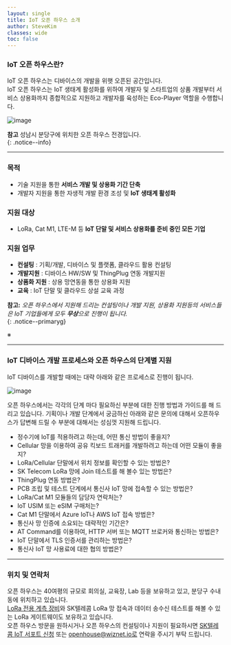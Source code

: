 ```yaml
---
layout: single
title: IoT 오픈 하우스 소개
author: SteveKim
classes: wide
toc: false
---
```


### IoT 오픈 하우스란? 

IoT 오픈 하우스는 디바이스의 개발을 위햇 오픈된 공간입니다.   
IoT 오픈 하우스는 IoT 생태계 활성화를 위하여 개발자 및 스타트업의 상품 개발부터 서비스 상용화까지 종합적으로 지원하고 개발자를 육성하는 Eco-Player 역할을 수행합니다.

![image](https://user-images.githubusercontent.com/2126804/156309322-e62915fb-74c3-4084-9adb-83504f0c987b.png)

**참고** 
성남시 분당구에 위치한 오픈 하우스 전경입니다.     
{: .notice--info}


*****

### 목적
- 기술 지원을 통한 **서비스 개발 및 상용화 기간 단축**   
- 개발자 지원을 통한 자생적 개발 환경 조성 및 **IoT 생태계 활성화**   

### 지원 대상
- LoRa, Cat M1, LTE-M 등 **IoT 단말 및 서비스 상용화를 준비 중인 모든 기업**   

### 지원 업무
- **컨설팅** : 기획/개발, 디바이스 및 플랫폼, 클라우드 활용 컨설팅   
- **개발지원** : 디바이스 HW/SW 및 ThingPlug 연동 개발지원   
- **상품화 지원** : 상용 망연동을 통한 상용화 지원   
- **교육** : IoT 단말 및 클라우드 상설 교육 과정   

**참고:**  *오픈 하우스에서 지원해 드리는 컨설팅이나 개발 지원, 상용화 지원등의 서비스들은 IoT 기업들에게 모두 **무상**으로 진행이 됩니다.*     
{: .notice--primaryg}


※  

*****
### IoT 디바이스 개발 프로세스와 오픈 하우스의 단계별 지원 

IoT 디바이스를 개발할 때에는 대략 아래와 같은 프로세스로 진행이 됩니다. 

![image](https://user-images.githubusercontent.com/2126804/156302881-15a85d51-b455-444b-9d04-82f25274e620.png)

오픈 하우스에서는 각각의 단계 마다 필요하신 부분에 대한 진행 방법과 가이드를 해 드리고 있습니다.
기획이나 개발 단계에서 궁금하신 아래와 같은 문의에 대해서 오픈하우스가 답변해 드릴 수 부분에 대해서는 성심껏 지원해 드립니다.  

- 정수기에 IoT를 적용하려고 하는데, 어떤 통신 방법이 좋을지?   
- Cellular 망을 이용하여 공유 킥보드 트래커를 개발하려고 하는데 어떤 모듈이 좋을지?   
- LoRa/Cellular 단말에서 위치 정보를 확인할 수 있는 방법은?   
- SK Telecom LoRa 망에 Join 테스트를 해 볼수 있는 방법은?   
- ThingPlug 연동 방법은?   
- PCB 조립 및 테스트 단계에서 통신사 IoT 망에 접속할 수 있는 방법은?    
- LoRa/Cat M1 모듈들의 담당자 연락처는?   
- IoT USIM 또는 eSIM 구매처는?   
- Cat M1 단말에서 Azure IoT나 AWS IoT 접속 방법은?   
- 통신사 망 인증에 소요되는 대략적인 기간은?   
- AT Command를 이용하여, HTTP 서버 또는 MQTT 브로커와 통신하는 방법은?   
- IoT 단말에서 TLS 인증서를 관리하는 방법은?   
- 통신사 IoT 망 사용료에 대한 협의 방법은?   

*****

### 위치 및 연락처
오픈 하우스는 40여평의 규모로 회의실, 교육장, Lab 등을 보유하고 있고, 분당구 수내동에 위치하고 있습니다.    
[LoRa 전용 계측 장비](https://www.redwoodcomm.com/product/01.php?cate_1=32)와 SK텔레콤 LoRa 망 접속과 데이터 송수신 테스트를 해볼 수 있는 LoRa 게이트웨이도 보유하고 있습니다.     
오픈 하우스 방문을 원하시거나 오픈 하우스의 컨설팅이나 지원이 필요하시면 [SK텔레콤 IoT 서포트 신청](http://b2b.tworld.co.kr/cs/counsel/iotOpenHouse.bc) 또는 openhouse@wiznet.io로 연락을 주시기 부탁 드립니다.    


